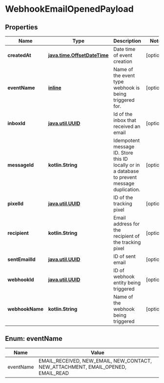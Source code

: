 
# WebhookEmailOpenedPayload

## Properties
Name | Type | Description | Notes
------------ | ------------- | ------------- | -------------
**createdAt** | [**java.time.OffsetDateTime**](java.time.OffsetDateTime) | Date time of event creation |  [optional]
**eventName** | [**inline**](#EventNameEnum) | Name of the event type webhook is being triggered for. |  [optional]
**inboxId** | [**java.util.UUID**](java.util.UUID) | Id of the inbox that received an email |  [optional]
**messageId** | **kotlin.String** | Idempotent message ID. Store this ID locally or in a database to prevent message duplication. |  [optional]
**pixelId** | [**java.util.UUID**](java.util.UUID) | ID of the tracking pixel |  [optional]
**recipient** | **kotlin.String** | Email address for the recipient of the tracking pixel |  [optional]
**sentEmailId** | [**java.util.UUID**](java.util.UUID) | ID of sent email |  [optional]
**webhookId** | [**java.util.UUID**](java.util.UUID) | ID of webhook entity being triggered |  [optional]
**webhookName** | **kotlin.String** | Name of the webhook being triggered |  [optional]


<a name="EventNameEnum"></a>
## Enum: eventName
Name | Value
---- | -----
eventName | EMAIL_RECEIVED, NEW_EMAIL, NEW_CONTACT, NEW_ATTACHMENT, EMAIL_OPENED, EMAIL_READ



